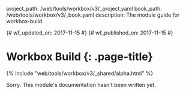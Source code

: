 project_path: /web/tools/workbox/v3/_project.yaml
book_path: /web/tools/workbox/v3/_book.yaml
description: The module guide for workbox-build.

{# wf_updated_on: 2017-11-15 #}
{# wf_published_on: 2017-11-15 #}

# Workbox Build {: .page-title}

{% include "web/tools/workbox/v3/_shared/alpha.html" %}

Sorry. This module's documentation hasn't been written yet.
